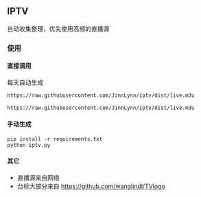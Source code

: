 ## IPTV

自动收集整理，优先使用高频的直播源

### 使用

#### 直接调用

每天自动生成

```txt
https://raw.githubusercontent.com/JinnLynn/iptv/dist/live.m3u
```

```txt
https://raw.githubusercontent.com/JinnLynn/iptv/dist/live.m3u
```

#### 手动生成

```shell
pip install -r requirements.txt
python iptv.py
```

#### 其它

* 直播源来自网络
* 台标大部分来自 https://github.com/wanglindl/TVlogo
